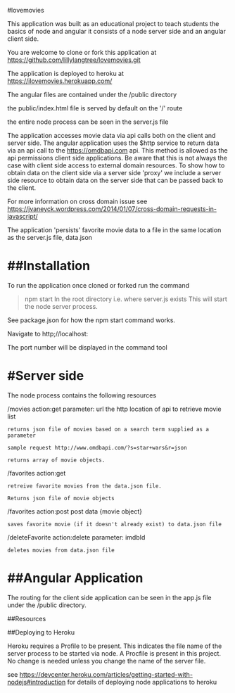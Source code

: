 #lovemovies

This application was built as an educational project to teach students the basics of node and angular
it consists of a node server side and an angular client side.

You are welcome to clone or fork this application at https://github.com/lillylangtree/lovemovies.git

The application is deployed to heroku at https://ilovemovies.herokuapp.com/

The angular files are contained under the /public directory

the public/index.html file is served by default on the '/' route

the entire node process can be seen in the server.js file

The application accesses movie data via api calls both on the client and server side.
The angular application uses the $http service to return data via an api call to the
https://omdbapi.com api. This method is allowed as the api permissions client side
applications. Be aware that this is not always the case with client side access to
external domain resources. To show how to obtain data on the client side via a server
side 'proxy' we include a server side resource to obtain data on the server side
that can be passed back to the client.

For more information on cross domain issue see
https://jvaneyck.wordpress.com/2014/01/07/cross-domain-requests-in-javascript/

The application 'persists' favorite movie data to a file in the same location as
the server.js file, data.json

##Installation
=============
To run the application once cloned or forked run the command
>npm start
In the root directory i.e. where server.js exists
This will start the node server process.

See package.json for how the npm start command works.

Navigate to http;//localhost:<port number>

The port number will be displayed in the command tool

#Server side
=============
The node process contains the following resources

/movies action:get
    parameter: url the http location of api to retrieve movie list

    returns json file of movies based on a search term supplied as a parameter

    sample request http://www.omdbapi.com/?s=star+wars&r=json

    returns array of movie objects.

/favorites action:get

    retreive favorite movies from the data.json file.

    Returns json file of movie objects

/favorites action:post
    post data {movie object}

    saves favorite movie (if it doesn't already exist) to data.json file

/deleteFavorite action:delete
    parameter: imdbId

    deletes movies from data.json file

##Angular Application
===================

The routing for the client side application can be seen in the app.js file under the /public
directory.

##Resources

##Deploying to Heroku

Heroku requires a Profile to be present. This indicates the file name of the server process to be started via node.
A Procfile is present in this project. No change is needed unless you change the name of the server file.

see https://devcenter.heroku.com/articles/getting-started-with-nodejs#introduction for details of deploying
node applications to heroku
